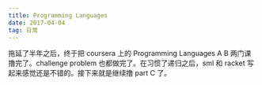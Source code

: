 ```yaml
---
title: Programming Languages
date: 2017-04-04
tag: 日常
---
```

拖延了半年之后，终于把 coursera 上的 Programming Languages A B 两门课撸完了。challenge problem 也都做完了。在习惯了递归之后，sml 和 racket 写起来感觉还是不错的。接下来就是继续撸 part C 了。